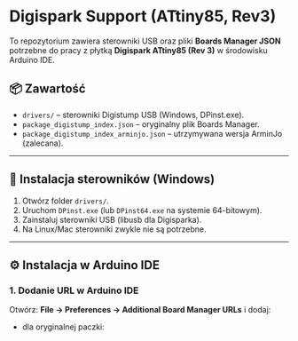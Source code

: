 # Digispark Support (ATtiny85, Rev3)

To repozytorium zawiera sterowniki USB oraz pliki **Boards Manager JSON** potrzebne do pracy z płytką **Digispark ATtiny85 (Rev 3)** w środowisku Arduino IDE.

## 📦 Zawartość
- `drivers/` – sterowniki Digistump USB (Windows, DPinst.exe).
- `package_digistump_index.json` – oryginalny plik Boards Manager.
- `package_digistump_index_arminjo.json` – utrzymywana wersja ArminJo (zalecana).

---

## 🔧 Instalacja sterowników (Windows)
1. Otwórz folder `drivers/`.
2. Uruchom `DPinst.exe` (lub `DPinst64.exe` na systemie 64-bitowym).
3. Zainstaluj sterowniki USB (libusb dla Digisparka).
4. Na Linux/Mac sterowniki zwykle nie są potrzebne.

---

## ⚙️ Instalacja w Arduino IDE

### 1. Dodanie URL w Arduino IDE
Otwórz: **File → Preferences → Additional Board Manager URLs** i dodaj:

- dla oryginalnej paczki:
